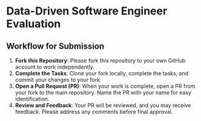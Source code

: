 # Data-Driven Software Engineer Evaluation

## Workflow for Submission

1. **Fork this Repository**: Please fork this repository to your own GitHub account to work independently.
2. **Complete the Tasks**: Clone your fork locally, complete the tasks, and commit your changes to your fork.
3. **Open a Pull Request (PR)**: When your work is complete, open a PR from your fork to the main repository. Name the PR with your name for easy identification.
4. **Review and Feedback**: Your PR will be reviewed, and you may receive feedback. Please address any comments before final approval.
